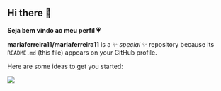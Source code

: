## Hi there 👋
**Seja bem vindo ao meu perfil 💗** 

**mariaferreira11/mariaferreira11** is a ✨ _special_ ✨ repository because its `README.md` (this file) appears on your GitHub profile.

Here are some ideas to get you started:


![](https://media1.tenor.com/m/T9bNjG2ehzsAAAAC/villaneve.gif)


